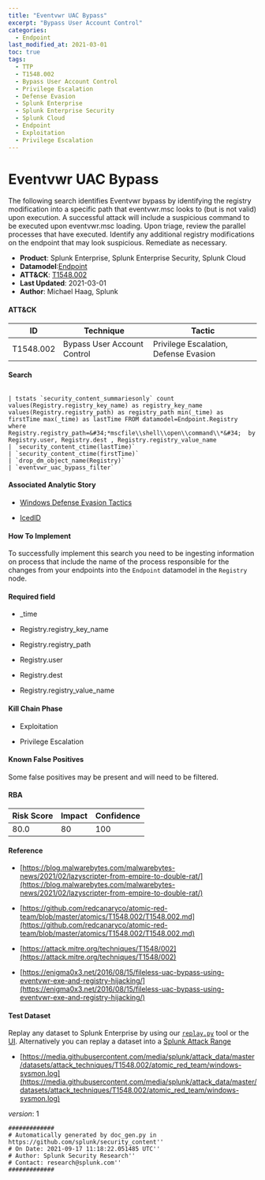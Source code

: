 ```yaml
---
title: "Eventvwr UAC Bypass"
excerpt: "Bypass User Account Control"
categories:
  - Endpoint
last_modified_at: 2021-03-01
toc: true
tags:
  - TTP
  - T1548.002
  - Bypass User Account Control
  - Privilege Escalation
  - Defense Evasion
  - Splunk Enterprise
  - Splunk Enterprise Security
  - Splunk Cloud
  - Endpoint
  - Exploitation
  - Privilege Escalation
---
```


# Eventvwr UAC Bypass

The following search identifies Eventvwr bypass by identifying the registry modification into a specific path that eventvwr.msc looks to (but is not valid) upon execution. A successful attack will include a suspicious command to be executed upon eventvwr.msc loading. Upon triage, review the parallel processes that have executed. Identify any additional registry modifications on the endpoint that may look suspicious. Remediate as necessary.

- **Product**: Splunk Enterprise, Splunk Enterprise Security, Splunk Cloud
- **Datamodel**:[Endpoint](https://docs.splunk.com/Documentation/CIM/latest/User/Endpoint)
- **ATT&CK**: [T1548.002](https://attack.mitre.org/techniques/T1548/002/)
- **Last Updated**: 2021-03-01
- **Author**: Michael Haag, Splunk


#### ATT&CK

| ID          | Technique   | Tactic       |
| ----------- | ----------- |--------------|
| T1548.002 | Bypass User Account Control | Privilege Escalation, Defense Evasion |


#### Search

```

| tstats `security_content_summariesonly` count values(Registry.registry_key_name) as registry_key_name values(Registry.registry_path) as registry_path min(_time) as firstTime max(_time) as lastTime FROM datamodel=Endpoint.Registry where  Registry.registry_path=&#34;*mscfile\\shell\\open\\command\\*&#34;  by Registry.user, Registry.dest , Registry.registry_value_name
| `security_content_ctime(lastTime)` 
| `security_content_ctime(firstTime)` 
| `drop_dm_object_name(Registry)` 
| `eventvwr_uac_bypass_filter`
```

#### Associated Analytic Story

* [Windows Defense Evasion Tactics](_stories/windows_defense_evasion_tactics)

* [IcedID](_stories/icedid)


#### How To Implement
To successfully implement this search you need to be ingesting information on process that include the name of the process responsible for the changes from your endpoints into the `Endpoint` datamodel in the `Registry` node.

#### Required field

* _time

* Registry.registry_key_name

* Registry.registry_path

* Registry.user

* Registry.dest

* Registry.registry_value_name


#### Kill Chain Phase

* Exploitation

* Privilege Escalation


#### Known False Positives
Some false positives may be present and will need to be filtered.



#### RBA

| Risk Score  | Impact      | Confidence   |
| ----------- | ----------- |--------------|
| 80.0 | 80 | 100 |



#### Reference


* [https://blog.malwarebytes.com/malwarebytes-news/2021/02/lazyscripter-from-empire-to-double-rat/](https://blog.malwarebytes.com/malwarebytes-news/2021/02/lazyscripter-from-empire-to-double-rat/)

* [https://github.com/redcanaryco/atomic-red-team/blob/master/atomics/T1548.002/T1548.002.md](https://github.com/redcanaryco/atomic-red-team/blob/master/atomics/T1548.002/T1548.002.md)

* [https://attack.mitre.org/techniques/T1548/002](https://attack.mitre.org/techniques/T1548/002)

* [https://enigma0x3.net/2016/08/15/fileless-uac-bypass-using-eventvwr-exe-and-registry-hijacking/](https://enigma0x3.net/2016/08/15/fileless-uac-bypass-using-eventvwr-exe-and-registry-hijacking/)



#### Test Dataset
Replay any dataset to Splunk Enterprise by using our [`replay.py`](https://github.com/splunk/attack_data#using-replaypy) tool or the [UI](https://github.com/splunk/attack_data#using-ui).
Alternatively you can replay a dataset into a [Splunk Attack Range](https://github.com/splunk/attack_range#replay-dumps-into-attack-range-splunk-server)


* [https://media.githubusercontent.com/media/splunk/attack_data/master/datasets/attack_techniques/T1548.002/atomic_red_team/windows-sysmon.log](https://media.githubusercontent.com/media/splunk/attack_data/master/datasets/attack_techniques/T1548.002/atomic_red_team/windows-sysmon.log)


_version_: 1

```
#############
# Automatically generated by doc_gen.py in https://github.com/splunk/security_content''
# On Date: 2021-09-17 11:18:22.051485 UTC''
# Author: Splunk Security Research''
# Contact: research@splunk.com''
#############
```
